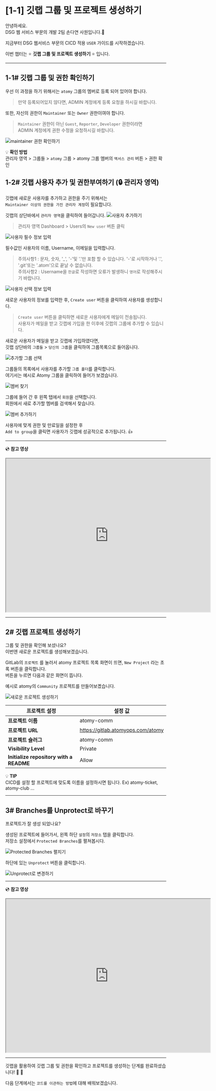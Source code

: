 # [1-1] 깃랩 그룹 및 프로젝트 생성하기

안녕하세요.  
DSG 웹 서비스 부문의 개발 2팀 손다연 사원입니다.:hatched_chick:

지금부터 DSG 웹서비스 부문의 CICD 적용 `USER` 가이드를 시작하겠습니다.  

이번 챕터는 :star: **깃랩 그룹 및 프로젝트 생성하기** :star: 입니다.

---

## 1-1# 깃랩 그룹 및 권한 확인하기

우선 이 과정을 하기 위해서는 `atomy` 그룹의 멤버로 등록 되어 있어야 합니다.  
> 만약 등록되어있지 않다면, ADMIN 계정에게 등록 요청을 하시길 바랍니다.    

또한, 자신의 권한이 `Maintainer` 또는 `Owner` 권한이여야 합니다.  

> `Maintainer` 권한이 아닌 `Guest`, `Reporter`, `Developer` 권한이라면  
> ADMIN 계정에게 권한 수정을 요청하시길 바랍니다. 

![maintainer 권한 확인하기](https://user-images.githubusercontent.com/54167990/64935965-a19eb800-d88e-11e9-9d36-7c93d64352a3.PNG)

:bulb: **확인 방법**    
관리자 영역 > 그룹들 > `atomy` 그룹 > atomy 그룹 멤버의 `액서스 관리` 버튼 > 권한 확인



## 1-2# 깃랩 사용자 추가 및 권한부여하기 (:lock: 관리자 영역)

깃랩에 새로운 사용자를 추가하고 권한을 주기 위해서는  
`Maintainer 이상의 권한을 가진 관리자 계정`이 필요합니다.

깃랩의 상단바에서 `관리자 영역`을 클릭하여 들어갑니다.
![사용자 추가하기](https://user-images.githubusercontent.com/54167990/73903761-402ec280-48dd-11ea-9d9e-984abef2deb1.png)

> 관리자 영역 Dashboard > Users의 `New user` 버튼 클릭    

![사용자 필수 정보 입력](https://user-images.githubusercontent.com/54167990/73903965-dcf16000-48dd-11ea-87a3-75ffa7c20fce.png)

필수값인 사용자의 이름, Username, 이메일을 입력합니다.    

> 주의사항1 : 문자, 숫자, '_', '-'및 '.'만 포함 할 수 있습니다. '-'로 시작하거나 '.', '.git'또는 '.atom'으로 끝날 수 없습니다.       
> 주의사항2 : Username을 `한글`로 작성하면 오류가 발생하니 `영어`로 작성해주시기 바랍니다.

![사용자 선택 정보 입력](https://user-images.githubusercontent.com/54167990/73904153-86385600-48de-11ea-8888-40b795a7b8b3.png)

새로운 사용자의 정보를 입력한 후, `Create user` 버튼을 클릭하여 사용자를 생성합니다.


> `Create user` 버튼을 클릭하면 새로운 사용자에게 메일이 전송됩니다.     
> 사용자가 메일을 받고 깃랩에 가입을 한 이후에 깃랩의 그룹에 추가할 수 있습니다.


새로운 사용자가 메일을 받고 깃랩에 가입하였다면,    
깃랩 상단바의 `그룹들` > `당신의 그룹`을 클릭하여 그룹목록으로 들어옵니다.

![추가할 그룹 선택](https://user-images.githubusercontent.com/54167990/73904328-0e1e6000-48df-11ea-9945-49e6eeaccaf7.png)

그룹들의 목록에서 사용자를 추가할 `그룹 폴더`를 클릭합니다.    
여기서는 예시로 Atomy 그룹을 클릭하여 들어가 보겠습니다.  

![멤버 찾기](https://user-images.githubusercontent.com/54167990/73904478-8f75f280-48df-11ea-9c78-c66bce543fe5.png)

그룹에 들어 간 후 왼쪽 탭에서 `회원`을 선택합니다.        
회원에서 새로 추가할 멤버를 검색해서 찾습니다.   

![멤버 추가하기](https://user-images.githubusercontent.com/54167990/73904600-e54a9a80-48df-11ea-8171-bd3883bbe5c6.png)

사용자에 맞게 권한 및 만료일을 설정한 후          
`Add to group`을 클릭면 사용자가 깃랩에 성공적으로 추가됩니다. :thumbsup:

---

:cd: **참고 영상**
<iframe src="https://drive.google.com/file/d/11nHGwZBb7bk_zka9y5uKo6Vm2sFR0ObR/preview" width="640" height="480"></iframe>

---
## 2# 깃랩 프로젝트 생성하기

그룹 및 권한을 확인해 보셨나요?    
이번엔 새로운 프로젝트를 생성해보겠습니다.

GitLab의 `프로젝트` 를 눌러서 atomy 프로젝트 목록 화면이 뜨면, `New Project` 라는 초록 버튼을 클릭합니다.      
버튼을 누르면 다음과 같은 화면이 뜹니다.      

예시로 atomy의 `Community` 프로젝트를 만들어보곘습니다.

![새로운 프로젝트 생성하기](https://user-images.githubusercontent.com/54167990/64936553-871a0e00-d891-11e9-8224-efc9e212ffab.PNG)

프로젝트 설정 | 설정 값 
--- | ---
**프로젝트 이름** | atomy-comm 
**프로젝트 URL** | https://gitlab.atomyops.com/atomy  
**프로젝트 슬러그** | atomy-comm
**Visibility Level** | Private
**Initialize repository with a README**  | Allow


:bulb: **TIP**    
CICD를 설정 할 프로젝트에 맞도록 이름을 설정하시면 됩니다. Ex) atomy-ticket, atomy-club ...

---

## 3# Branches를 Unprotect로 바꾸기 

프로젝트가 잘 생성 되었나요?  

생성된 프로젝트에 들어가서, 왼쪽 하단 `설정`의 `저장소` 탭을 클릭합니다.   
저장소 설정에서 `Protected Branches`를 펼쳐봅시다.    

![Protected Branches 펼치기](https://user-images.githubusercontent.com/54167990/64938717-cc423e00-d899-11e9-8e21-1d1b6a42783a.PNG)

하단에 있는 `Unprotect` 버튼을 클릭합니다.

![Unprotect로 변경하기](https://user-images.githubusercontent.com/54167990/64937490-69e73e80-d895-11e9-8a3d-e83293a89256.png)

---

:cd: **참고 영상**    
<iframe src="https://drive.google.com/file/d/1AJWmm7rftx_DpdMtSRV32ReIMWbZ8p4W/preview" width="640" height="480"></iframe> 

---

깃랩을 활용하여 깃랩 그룹 및 권한을 확인하고 프로젝트를 생성하는 단계를 완료하셨습니다!   :clap:  :clap:  

다음 단계에서는 `코드를 이관하는 방법`에 대해 배워보겠습니다.  

